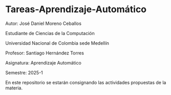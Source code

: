 # Tareas-Aprendizaje-Automático
Autor: José Daniel Moreno Ceballos

Estudiante de Ciencias de la Computación

Universidad Nacional de Colombia sede Medellín

Profesor: Santiago Hernández Torres

Asignatura: Aprendizaje Automático

Semestre: 2025-1

En este repositorio se estarán consignando las actividades propuestas de la materia. 
